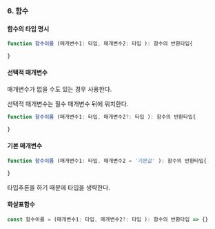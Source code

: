 ### 6. 함수

#### 함수의 타입 명시

```typescript
function 함수이름 (매개변수1: 타입, 매개변수2: 타입 ): 함수의 반환타입{

}
```



#### 선택적 매개변수

매개변수가 없을 수도 있는 경우 사용한다.

선택적 매개변수는 필수 매개변수 뒤에 위치한다.

```typescript
function 함수이름 (매개변수1: 타입, 매개변수2?: 타입 ): 함수의 반환타입{

}
```



#### 기본 매개변수

```typescript
function 함수이름 (매개변수1: 타입, 매개변수2 = '기본값' ): 함수의 반환타입{

}
```

타입추론을 하기 때문에 타입을 생략한다.



#### 화살표함수

```typescript
const 함수이름 = (매개변수1: 타입, 매개변수2?: 타입 ): 함수의 반환타입 => {}
```

